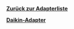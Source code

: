 [**Zurück zur Adapterliste**](/adapterref/adapterliste.md)

[**Daikin-Adapter**](/adapterref/docs/iobroker.daikin/de/README.md)